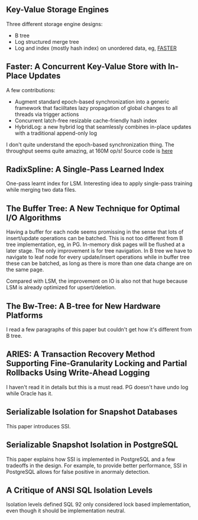 ## Key-Value Storage Engines

Three different storage engine designs:
- B tree
- Log structured merge tree
- Log and index (mostly hash index) on unordered data, eg, [FASTER](https://www.microsoft.com/en-us/research/uploads/prod/2018/03/faster-sigmod18.pdf)


## Faster: A Concurrent Key-Value Store with In-Place Updates

A few contributions:
- Augment standard epoch-based synchronization into a generic framework that faciiltates lazy propagation of global changes to all threads via trigger actions
- Concurrent latch-free resizable cache-friendly hash index
- HybridLog: a new hybrid log that seamlessly combines in-place updates with a traditional append-only log

I don't quite understand the epoch-based synchronization thing. The throughput seems quite amazing, at 160M op/s! Source code is [here](https://github.com/microsoft/FASTER)


## RadixSpline: A Single-Pass Learned Index

One-pass learnt index for LSM. Interesting idea to apply single-pass training while merging two data files.

## The Buffer Tree: A New Technique for Optimal I/O Algorithms

Having a buffer for each node seems promissing in the sense that lots of insert/update operations can be batched. This is not too different from B tree implementation, eg, in PG. In-memory disk pages will be flushed at a later stage. The only improvement is for tree navigation. In B tree we have to navigate to leaf node for every update/insert operations while in buffer tree these can be batched, as long as there is more than one data change are on the same page.

Compared with LSM, the improvement on IO is also not that huge because LSM is already optimized for upsert/deletion.

## The Bw-Tree: A B-tree for New Hardware Platforms

I read a few paragraphs of this paper but couldn't get how it's different from B tree.

## ARIES: A Transaction Recovery Method Supporting Fine-Granularity Locking and Partial Rollbacks Using Write-Ahead Logging

I haven't read it in details but this is a must read. PG doesn't have undo log while Oracle has it.

## Serializable Isolation for Snapshot Databases

This paper introduces SSI.

## Serializable Snapshot Isolation in PostgreSQL

This paper explains how SSI is implemented in PostgreSQL and a few tradeoffs in the design. For example, to provide better performance, SSI in PostgreSQL allows for false positive in anormaly detection.

## A Critique of ANSI SQL Isolation Levels

Isolation levels defined SQL 92 only considered lock based implementation, even though it should be implementation neutral.
